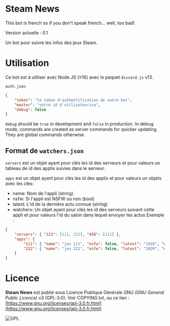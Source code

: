 
# Steam News

This bot is french so if you don't speak french... well, too bad!

Version actuelle : 0.1

Un bot pour suivre les infos des jeux Steam.

# Utilisation
Ce bot est à utiliser avec Node.JS (≥16) avec le paquet `discord.js` v13.

`auth.json`
```JSON
{
	"token": "le token d'authentification de votre bot",
 	"master": "votre id d'utilisateurice",
	"debug": false
}
```
`debug` should be `true` in development and `false` in production. In debug mode, commands are created as server commands for quicker updating. They are global commands otherwise.

## Format de `watchers.json`

`servers` est un objet ayant pour clés les id des serveurs et pour valeurs un tableau de id des applis suivies dans le serveur.

`apps` est un objet ayant pour clés les id des applis et pour valeurs un objets avec les clés:
- name: Nom de l'appli (string)
- nsfw: Si l'appli est NSFW ou non (bool)
- latest: L'id de la dernière actu connue (string)
- watchers: Un objet ayant pour clés les id des serveurs suivant cette appli et pour valeurs l'id du salon dans lequel envoyer les actus
Exemple :
```JSON
{
	"servers": { "123": [111, 222], "456": [111] },
	"apps": {
		"111": { "name": "jeu 111", "nsfw": false, "latest": "1010", "watchers": { "123": "125", "456": "458" } },
		"222": { "name": "jeu 222", "nsfw": false, "latest": "2020", "watchers": { "123": "125" } },
	}
}
```

# Licence
**Steam News** est publié sous Licence Publique Générale GNU *(GNU General Public Licence)* v3 (GPL-3.0). Voir COPYING.txt, ou ce lien : [https://www.gnu.org/licenses/gpl-3.0.fr.html](https://www.gnu.org/licenses/gpl-3.0.fr.html)

![GPL](https://upload.wikimedia.org/wikipedia/commons/thumb/9/93/GPLv3_Logo.svg/240px-GPLv3_Logo.svg.png)
